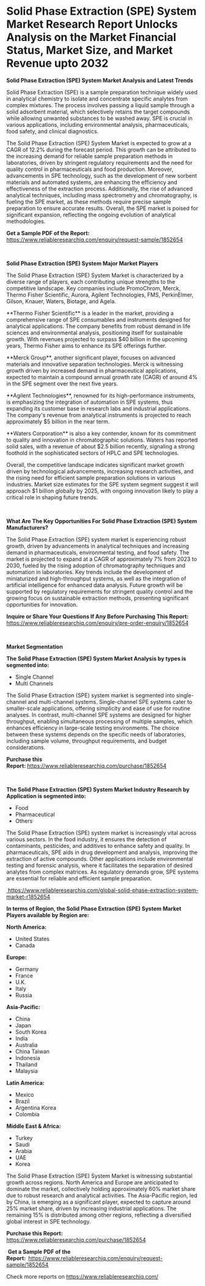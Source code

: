 <p><h1>Solid Phase Extraction (SPE) System Market Research Report Unlocks Analysis on the Market Financial Status, Market Size, and Market Revenue upto 2032</h1></p><p><strong>Solid Phase Extraction (SPE) System Market Analysis and Latest Trends</strong></p>
<p><p>Solid Phase Extraction (SPE) is a sample preparation technique widely used in analytical chemistry to isolate and concentrate specific analytes from complex mixtures. The process involves passing a liquid sample through a solid adsorbent material, which selectively retains the target compounds while allowing unwanted substances to be washed away. SPE is crucial in various applications, including environmental analysis, pharmaceuticals, food safety, and clinical diagnostics.</p><p>The Solid Phase Extraction (SPE) System Market is expected to grow at a CAGR of 12.2% during the forecast period. This growth can be attributed to the increasing demand for reliable sample preparation methods in laboratories, driven by stringent regulatory requirements and the need for quality control in pharmaceuticals and food production. Moreover, advancements in SPE technology, such as the development of new sorbent materials and automated systems, are enhancing the efficiency and effectiveness of the extraction process. Additionally, the rise of advanced analytical techniques, including mass spectrometry and chromatography, is fueling the SPE market, as these methods require precise sample preparation to ensure accurate results. Overall, the SPE market is poised for significant expansion, reflecting the ongoing evolution of analytical methodologies.</p></p>
<p><strong>Get a Sample PDF of the Report:&nbsp;</strong> <a href="https://www.reliableresearchiq.com/enquiry/request-sample/1852654?utm_campaign=2335&utm_medium=2&utm_source=Github&utm_content=ia&utm_term=28022025&utm_id=solid-phase-extraction-spe-system">https://www.reliableresearchiq.com/enquiry/request-sample/1852654</a></p>
<p>&nbsp;</p>
<p><strong>Solid Phase Extraction (SPE) System Major Market Players</strong></p>
<p><p>The Solid Phase Extraction (SPE) System Market is characterized by a diverse range of players, each contributing unique strengths to the competitive landscape. Key companies include PromoChrom, Merck, Thermo Fisher Scientific, Aurora, Agilent Technologies, FMS, PerkinElmer, Gilson, Knauer, Waters, Biotage, and Agela.</p><p>**Thermo Fisher Scientific** is a leader in the market, providing a comprehensive range of SPE consumables and instruments designed for analytical applications. The company benefits from robust demand in life sciences and environmental analysis, positioning itself for sustainable growth. With revenues projected to surpass $40 billion in the upcoming years, Thermo Fisher aims to enhance its SPE offerings further.</p><p>**Merck Group**, another significant player, focuses on advanced materials and innovative separation technologies. Merck is witnessing growth driven by increased demand in pharmaceutical applications, expected to maintain a compound annual growth rate (CAGR) of around 4% in the SPE segment over the next five years.</p><p>**Agilent Technologies**, renowned for its high-performance instruments, is emphasizing the integration of automation in SPE systems, thus expanding its customer base in research labs and industrial applications. The company's revenue from analytical instruments is projected to reach approximately $5 billion in the near term.</p><p>**Waters Corporation** is also a key contender, known for its commitment to quality and innovation in chromatographic solutions. Waters has reported solid sales, with a revenue of about $2.5 billion recently, signaling a strong foothold in the sophisticated sectors of HPLC and SPE technologies.</p><p>Overall, the competitive landscape indicates significant market growth driven by technological advancements, increasing research activities, and the rising need for efficient sample preparation solutions in various industries. Market size estimates for the SPE system segment suggest it will approach $1 billion globally by 2025, with ongoing innovation likely to play a critical role in shaping future trends.</p></p>
<p>&nbsp;</p>
<p><strong>What Are The Key Opportunities For Solid Phase Extraction (SPE) System Manufacturers?</strong></p>
<p><p>The Solid Phase Extraction (SPE) system market is experiencing robust growth, driven by advancements in analytical techniques and increasing demand in pharmaceuticals, environmental testing, and food safety. The market is projected to expand at a CAGR of approximately 7% from 2023 to 2030, fueled by the rising adoption of chromatography techniques and automation in laboratories. Key trends include the development of miniaturized and high-throughput systems, as well as the integration of artificial intelligence for enhanced data analysis. Future growth will be supported by regulatory requirements for stringent quality control and the growing focus on sustainable extraction methods, presenting significant opportunities for innovation.</p></p>
<p><strong>Inquire or Share Your Questions If Any Before Purchasing This Report:</strong> <a href="https://www.reliableresearchiq.com/enquiry/pre-order-enquiry/1852654?utm_campaign=2335&utm_medium=2&utm_source=Github&utm_content=ia&utm_term=28022025&utm_id=solid-phase-extraction-spe-system">https://www.reliableresearchiq.com/enquiry/pre-order-enquiry/1852654</a></p>
<p>&nbsp;</p>
<p><strong>Market Segmentation</strong></p>
<p><strong>The Solid Phase Extraction (SPE) System Market Analysis by types is segmented into:</strong></p>
<p><ul><li>Single Channel</li><li>Multi Channels</li></ul></p>
<p><p>The Solid Phase Extraction (SPE) system market is segmented into single-channel and multi-channel systems. Single-channel SPE systems cater to smaller-scale applications, offering simplicity and ease of use for routine analyses. In contrast, multi-channel SPE systems are designed for higher throughput, enabling simultaneous processing of multiple samples, which enhances efficiency in large-scale testing environments. The choice between these systems depends on the specific needs of laboratories, including sample volume, throughput requirements, and budget considerations.</p></p>
<p><strong>Purchase this Report:&nbsp;</strong><a href="https://www.reliableresearchiq.com/purchase/1852654?utm_campaign=2335&utm_medium=2&utm_source=Github&utm_content=ia&utm_term=28022025&utm_id=solid-phase-extraction-spe-system">https://www.reliableresearchiq.com/purchase/1852654</a></p>
<p>&nbsp;</p>
<p><strong>The Solid Phase Extraction (SPE) System Market Industry Research by Application is segmented into:</strong></p>
<p><ul><li>Food</li><li>Pharmaceutical</li><li>Others</li></ul></p>
<p><p>The Solid Phase Extraction (SPE) system market is increasingly vital across various sectors. In the food industry, it ensures the detection of contaminants, pesticides, and additives to enhance safety and quality. In pharmaceuticals, SPE aids in drug development and analysis, improving the extraction of active compounds. Other applications include environmental testing and forensic analysis, where it facilitates the separation of desired analytes from complex matrices. As regulatory demands grow, SPE systems are essential for reliable and efficient sample preparation.</p></p>
<p><a href="https://www.reliableresearchiq.com/global-solid-phase-extraction-system-market-r1852654?utm_campaign=2335&utm_medium=2&utm_source=Github&utm_content=ia&utm_term=28022025&utm_id=solid-phase-extraction-spe-system">&nbsp;https://www.reliableresearchiq.com/global-solid-phase-extraction-system-market-r1852654</a></p>
<p><strong>In terms of Region, the Solid Phase Extraction (SPE) System Market Players available by Region are:</strong></p>
<p>
    <p> <strong> North America: </strong>
        <ul>
            <li>United States</li>
            <li>Canada</li>
        </ul>
        </p> 
    <p> <strong> Europe: </strong>
        <ul>
            <li>Germany</li>
            <li>France</li>
            <li>U.K.</li>
            <li>Italy</li>
            <li>Russia</li>
        </ul>
        </p> 
    <p> <strong> Asia-Pacific: </strong>
        <ul>
            <li>China</li>
            <li>Japan</li>
            <li>South Korea</li>
            <li>India</li>
            <li>Australia</li>
            <li>China Taiwan</li>
            <li>Indonesia</li>
            <li>Thailand</li>
            <li>Malaysia</li>
        </ul>
        </p> 
    <p> <strong> Latin America: </strong>
        <ul>
            <li>Mexico</li>
            <li>Brazil</li>
            <li>Argentina Korea</li>
            <li>Colombia</li>
        </ul>
        </p> 
    <p> <strong> Middle East & Africa: </strong>
        <ul>
            <li>Turkey</li>
            <li>Saudi</li>
            <li>Arabia</li>
            <li>UAE</li>
            <li>Korea</li>
        </ul>
    </p>
    </p>
<p><p>The Solid Phase Extraction (SPE) System Market is witnessing substantial growth across regions. North America and Europe are anticipated to dominate the market, collectively holding approximately 60% market share due to robust research and analytical activities. The Asia-Pacific region, led by China, is emerging as a significant player, expected to capture around 25% market share, driven by increasing industrial applications. The remaining 15% is distributed among other regions, reflecting a diversified global interest in SPE technology.</p></p>
<p><strong>Purchase this Report: </strong><a href="https://www.reliableresearchiq.com/purchase/1852654?utm_campaign=2335&utm_medium=2&utm_source=Github&utm_content=ia&utm_term=28022025&utm_id=solid-phase-extraction-spe-system">https://www.reliableresearchiq.com/purchase/1852654</a></p>
<p>&nbsp;<strong>Get a Sample PDF of the Report:&nbsp;&nbsp;</strong><a href="https://www.reliableresearchiq.com/enquiry/request-sample/1852654?utm_campaign=2335&utm_medium=2&utm_source=Github&utm_content=ia&utm_term=28022025&utm_id=solid-phase-extraction-spe-system">https://www.reliableresearchiq.com/enquiry/request-sample/1852654</a></p>
<p><strong></strong></p>
<p>Check more reports on <a href="https://www.reliableresearchiq.com/?utm_campaign=2335&utm_medium=2&utm_source=Github&utm_content=ia&utm_term=28022025&utm_id=solid-phase-extraction-spe-system">https://www.reliableresearchiq.com/</a></p>
